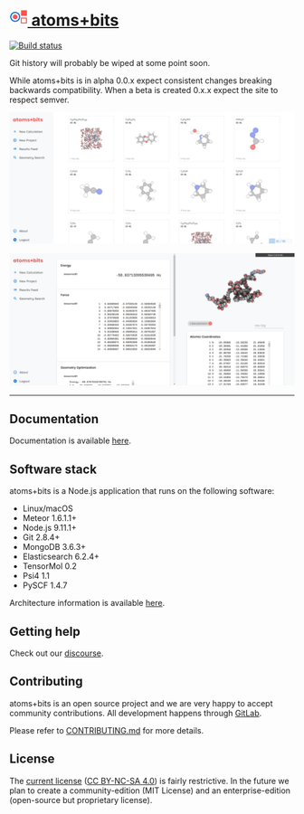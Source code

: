 # [![icon](/doc/img/icon-32.png) atoms+bits](http://atomsandbits.app/)

[![Build status](https://gitlab.com/atomsandbits/atomsandbits/badges/master/build.svg)](https://gitlab.com/atomsandbits/atomsandbits/commits/master)

Git history will probably be wiped at some point soon.

While atoms+bits is in alpha 0.0.x expect consistent changes breaking backwards compatibility. When a beta is created 0.x.x expect the site to respect semver.

![screenshot](/doc/img/screenshot-results.png)

![screenshot](/doc/img/screenshot-geometry.png)

 ---

## Documentation

Documentation is available [here](doc#readme).

## Software stack

atoms+bits is a Node.js application that runs on the following software:

* Linux/macOS
* Meteor 1.6.1.1+
* Node.js 9.11.1+
* Git 2.8.4+
* MongoDB 3.6.3+
* Elasticsearch 6.2.4+
* TensorMol 0.2
* Psi4 1.1
* PySCF 1.4.7

Architecture information is available [here](doc/development/architecture.md).

## Getting help

Check out our [discourse](https://discuss.atomsandbits.com/).

## Contributing

atoms+bits is an open source project and we are very happy to accept community contributions.
All development happens through  [GitLab](https://gitlab.com/atomsandbits/atomsandbits/issues).

Please refer to [CONTRIBUTING.md](CONTRIBUTING.md) for more details.

## License

The [current license](LICENSE.md) ([CC BY-NC-SA 4.0](https://creativecommons.org/licenses/by-nc-sa/4.0/)) is fairly restrictive. In the future we plan to create a community-edition (MIT License) and an enterprise-edition (open-source but proprietary license).
